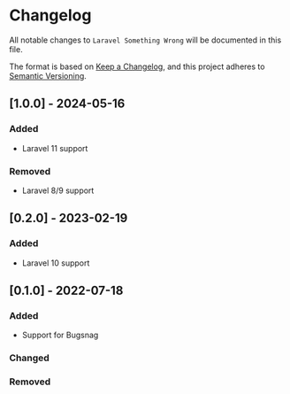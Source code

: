 # Changelog

All notable changes to `Laravel Something Wrong` will be documented in this file.

The format is based on [Keep a Changelog](https://keepachangelog.com/en/1.0.0/),
and this project adheres to [Semantic Versioning](https://semver.org/spec/v2.0.0.html).

## [1.0.0] - 2024-05-16

### Added

- Laravel 11 support

### Removed

- Laravel 8/9 support

## [0.2.0] - 2023-02-19

### Added

- Laravel 10 support

## [0.1.0] - 2022-07-18

### Added

- Support for Bugsnag

### Changed

### Removed


